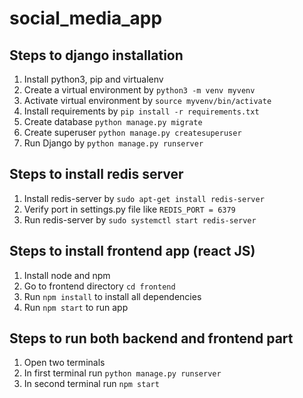 # social_media_app

## Steps to django installation

1. Install python3, pip and virtualenv
2. Create a virtual environment by `python3 -m venv myvenv`
3. Activate virtual environment by `source myvenv/bin/activate`
4. Install requirements by `pip install -r requirements.txt`
5. Create database `python manage.py migrate`
6. Create superuser `python manage.py createsuperuser`
7. Run Django by `python manage.py runserver`

## Steps to install redis server

1. Install redis-server by `sudo apt-get install redis-server`
2. Verify port in settings.py file like `REDIS_PORT = 6379`
3. Run redis-server by `sudo systemctl start redis-server`

## Steps to install frontend app (react JS)

1. Install node and npm
2. Go to frontend directory `cd frontend`
3. Run `npm install` to install all dependencies
4. Run `npm start` to run app

## Steps to run both backend and frontend part

1. Open two terminals
2. In first terminal run `python manage.py runserver`
3. In second terminal run `npm start`
